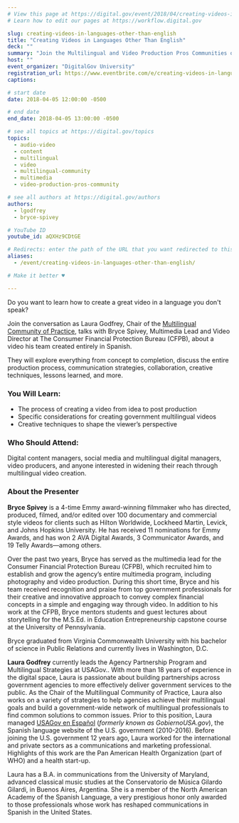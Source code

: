 ```yaml
---
# View this page at https://digital.gov/event/2018/04/creating-videos-in-languages-other-than
# Learn how to edit our pages at https://workflow.digital.gov

slug: creating-videos-in-languages-other-than-english
title: "Creating Videos in Languages Other Than English"
deck: ""
summary: "Join the Multilingual and Video Production Pros Communities of Practice for a talk about a video the CFPB created, for a Spanish speaking audience."
host: ""
event_organizer: "DigitalGov University"
registration_url: https://www.eventbrite.com/e/creating-videos-in-languages-other-than-english-registration-44340580871
captions: 

# start date
date: 2018-04-05 12:00:00 -0500

# end date
end_date: 2018-04-05 13:00:00 -0500

# see all topics at https://digital.gov/topics
topics: 
  - audio-video
  - content
  - multilingual
  - video
  - multilingual-community
  - multimedia
  - video-production-pros-community

# see all authors at https://digital.gov/authors
authors: 
  - lgodfrey
  - bryce-spivey

# YouTube ID
youtube_id: aQXHz9CDtGE

# Redirects: enter the path of the URL that you want redirected to this page
aliases: 
  - /event/creating-videos-in-languages-other-than-english/

# Make it better ♥

---
```


Do you want to learn how to create a great video in a language you don't speak?

Join the conversation as Laura Godfrey, Chair of the [Multilingual Community of Practice](https://www.digitalgov.gov/communities/multilingual/), talks with Bryce Spivey, Multimedia Lead and Video Director at The Consumer Financial Protection Bureau (CFPB), about a video his team created entirely in Spanish.

They will explore everything from concept to completion, discuss the entire production process, communication strategies, collaboration, creative techniques, lessons learned, and more.

### You Will Learn:

- The process of creating a video from idea to post production
- Specific considerations for creating government multilingual videos
- Creative techniques to shape the viewer’s perspective

### Who Should Attend:

Digital content managers, social media and multilingual digital managers, video producers, and anyone interested in widening their reach through multilingual video creation.

### About the Presenter

**Bryce Spivey** is a 4-time Emmy award-winning filmmaker who has directed, produced, filmed, and/or edited over 100 documentary and commercial style videos for clients such as Hilton Worldwide, Lockheed Martin, Levick, and Johns Hopkins University. He has received 11 nominations for Emmy Awards, and has won 2 AVA Digital Awards, 3 Communicator Awards, and 19 Telly Awards—among others.

Over the past two years, Bryce has served as the multimedia lead for the Consumer Financial Protection Bureau (CFPB), which recruited him to establish and grow the agency’s entire multimedia program, including photography and video production. During this short time, Bryce and his team received recognition and praise from top government professionals for their creative and innovative approach to convey complex financial concepts in a simple and engaging way through video. In addition to his work at the CFPB, Bryce mentors students and guest lectures about storytelling for the M.S.Ed. in Education Entrepreneurship capstone course at the University of Pennsylvania.

Bryce graduated from Virginia Commonwealth University with his bachelor of science in Public Relations and currently lives in Washington, D.C.

**Laura Godfrey** currently leads the Agency Partnership Program and Multilingual Strategies at USAGov.. With more than 18 years of experience in the digital space, Laura is passionate about building partnerships across government agencies to more effectively deliver government services to the public. As the Chair of the Multilingual Community of Practice, Laura also works on a variety of strategies to help agencies achieve their multilingual goals and build a government-wide network of multilingual professionals to find common solutions to common issues. Prior to this position, Laura managed [USAGov en Espa&#241;ol](https://www.usa.gov/espanol/) (_formerly known as GobiernoUSA.gov_), the Spanish language website of the U.S. government (2010-2016). Before joining the U.S. government 12 years ago, Laura worked for the international and private sectors as a communications and marketing professional. Highlights of this work are the Pan American Health Organization (part of WHO) and a health start-up.

Laura has a B.A. in communications from the University of Maryland, advanced classical music studies at the Conservatorio de Música Gilardo Gilardi, in Buenos Aires, Argentina. She is a member of the North American Academy of the Spanish Language, a very prestigious honor only awarded to those professionals whose work has reshaped communications in Spanish in the United States.
